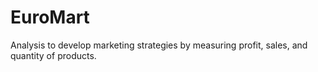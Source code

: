 # EuroMart
  Analysis to develop marketing strategies by measuring profit, sales, and quantity of products.
